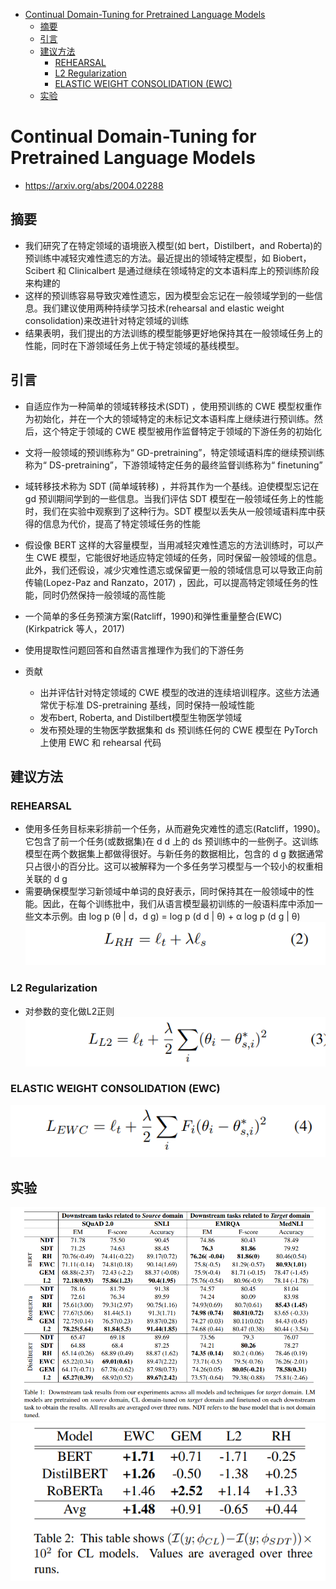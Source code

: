<!-- TOC -->

- [Continual Domain-Tuning for Pretrained Language Models](#continual-domain-tuning-for-pretrained-language-models)
  - [摘要](#摘要)
  - [引言](#引言)
  - [建议方法](#建议方法)
    - [REHEARSAL](#rehearsal)
    - [L2 Regularization](#l2-regularization)
    - [ELASTIC WEIGHT CONSOLIDATION (EWC)](#elastic-weight-consolidation-ewc)
  - [实验](#实验)

<!-- /TOC -->
# Continual Domain-Tuning for Pretrained Language Models
- https://arxiv.org/abs/2004.02288

## 摘要
- 我们研究了在特定领域的语境嵌入模型(如 bert，Distilbert，and Roberta)的预训练中减轻灾难性遗忘的方法。最近提出的领域特定模型，如 Biobert，Scibert 和 Clinicalbert 是通过继续在领域特定的文本语料库上的预训练阶段来构建的
- 这样的预训练容易导致灾难性遗忘，因为模型会忘记在一般领域学到的一些信息。我们建议使用两种持续学习技术(rehearsal and elastic weight consolidation)来改进针对特定领域的训练
- 结果表明，我们提出的方法训练的模型能够更好地保持其在一般领域任务上的性能，同时在下游领域任务上优于特定领域的基线模型。

## 引言
- 自适应作为一种简单的领域转移技术(SDT) ，使用预训练的 CWE 模型权重作为初始化，并在一个大的领域特定的未标记文本语料库上继续进行预训练。然后，这个特定于领域的 CWE 模型被用作监督特定于领域的下游任务的初始化
- 文将一般领域的预训练称为“ GD-pretraining”，特定领域语料库的继续预训练称为“ DS-pretraining”，下游领域特定任务的最终监督训练称为“ finetuning”
- 域转移技术称为 SDT (简单域转移) ，并将其作为一个基线。迫使模型忘记在 gd 预训期间学到的一些信息。当我们评估 SDT 模型在一般领域任务上的性能时，我们在实验中观察到了这种行为。SDT 模型以丢失从一般领域语料库中获得的信息为代价，提高了特定领域任务的性能
- 假设像 BERT 这样的大容量模型，当用减轻灾难性遗忘的方法训练时，可以产生 CWE 模型，它能很好地适应特定领域的任务，同时保留一般领域的信息。此外，我们还假设，减少灾难性遗忘或保留更一般的领域信息可以导致正向前传输(Lopez-Paz and Ranzato，2017) ，因此，可以提高特定领域任务的性能，同时仍然保持一般领域的高性能

- 一个简单的多任务预演方案(Ratcliff，1990)和弹性重量整合(EWC)(Kirkpatrick 等人，2017)
- 使用提取性问题回答和自然语言推理作为我们的下游任务

- 贡献
  - 出并评估针对特定领域的 CWE 模型的改进的连续培训程序。这些方法通常优于标准 DS-pretraining 基线，同时保持一般域性能
  - 发布bert, Roberta, and Distilbert模型生物医学领域
  - 发布预处理的生物医学数据集和 ds 预训练任何的 CWE 模型在 PyTorch 上使用 EWC 和 rehearsal 代码

## 建议方法
### REHEARSAL
- 使用多任务目标来彩排前一个任务，从而避免灾难性的遗忘(Ratcliff，1990)。它包含了前一个任务(或数据集)在 d d 上的 ds 预训练中的一些例子。这训练模型在两个数据集上都做得很好。与新任务的数据相比，包含的 d g 数据通常只占很小的百分比。这可以被解释为一个多任务学习模型与一个较小的权重相关联的 d g
- 需要确保模型学习新领域中单词的良好表示，同时保持其在一般领域中的性能。因此，在每个训练批中，我们从语言模型最初训练的一般语料库中添加一些文本示例。由 log p (θ | d，d g) = log p (d d | θ) + α log p (d g | θ)
![](../../../source/images/20232220212022220323.png)

### L2 Regularization
- 对参数的变化做L2正则
![](../../../source/images/13232220211322230323.png)

### ELASTIC WEIGHT CONSOLIDATION (EWC)
![](../../../source/images/41232220214122230323.png)

## 实验
![](../../../source/images/29012320212923080301.png)
![](../../../source/images/07012320210723090301.png)






